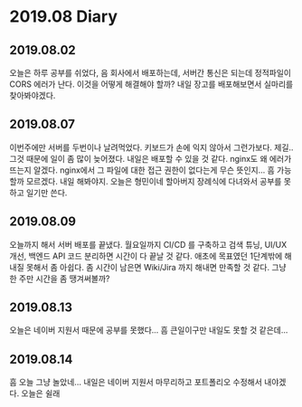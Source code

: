 2019.08 Diary
=================

## 2019.08.02

오늘은 하루 공부를 쉬었다, 음 회사에서 배포하는데, 서버간 통신은 되는데 정적파일이 CORS 에러가 난다. 이것을 어떻게 해결해야 할까? 내일 장고를 배포해보면서 실마리를 찾아봐야겠다.


## 2019.08.07

이번주에만 서버를 두번이나 날려먹었다. 키보드가 손에 익지 않아서 그런가보다. 제길.. 그것 때문에 일이 좀 많이 늦어졌다. 내일은 배포할 수 있을 것 같다. nginx도 왜 에러가 뜨는지 알겠다. nginx에서 그 파일에 대한 접근 권한이 없다는게 무슨 뜻인지... 흠 가능할까 모르겠다. 내일 해봐야지. 오늘은 형민이네 할아버지 장례식에 다녀와서 공부를 못하고 일기만 쓴다.


## 2019.08.09

오늘까지 해서 서버 배포를 끝냈다. 월요일까지 CI/CD 를 구축하고 검색 튜닝, UI/UX 개선, 백엔드 API 코드 분리하면 시간이 다 끝날 것 같다. 애초에 목표였던 1단계밖에 해내질 못해서 좀 아쉽다. 좀 시간이 남은면 Wiki/Jira 까지 해내면 만족할 것 같다. 그냥 한 주만 시간을 좀 땡겨써볼까? 


## 2019.08.13

오늘은 네이버 지원서 때문에 공부를 못했다... 흠 큰일이구만 내일도 못할 것 같은데...


## 2019.08.14

흠 오늘 그냥 놀았네... 내일은 네이버 지원서 마무리하고 포트폴리오 수정해서 내야겠다. 오늘은 쉴래